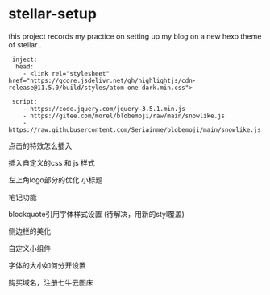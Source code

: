 # stellar-setup
this project records my practice on setting up my blog on a new hexo theme of stellar .



```
 inject:
  head:
    - <link rel="stylesheet" href="https://gcore.jsdelivr.net/gh/highlightjs/cdn-release@11.5.0/build/styles/atom-one-dark.min.css">

 script:
    - https://code.jquery.com/jquery-3.5.1.min.js
    - https://gitee.com/morel/blobemoji/raw/main/snowlike.js
    - https://raw.githubusercontent.com/Seriainme/blobemoji/main/snowlike.js
```

点击的特效怎么插入

插入自定义的css 和 js 样式

左上角logo部分的优化 小标题

笔记功能

blockquote引用字体样式设置 (待解决，用新的styl覆盖)

侧边栏的美化

自定义小组件

字体的大小如何分开设置

购买域名，注册七牛云图床
